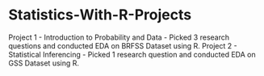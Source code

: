 # Statistics-With-R-Projects

Project 1 - Introduction to Probability and Data - Picked 3 research questions and conducted EDA on BRFSS Dataset using R.
Project 2 - Statistical Inferencing - Picked 1 research question and conducted EDA on GSS Dataset using R.
